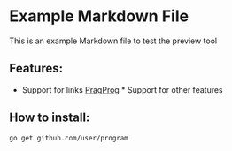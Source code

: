 # Example Markdown File
This is an example Markdown file to test the preview tool
## Features:
* Support for links [PragProg](https://pragprog.com) * Support for other features
## How to install:
```
go get github.com/user/program 
```
